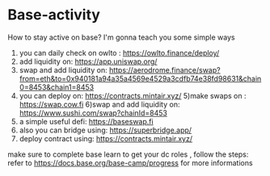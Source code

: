 # Base-activity
How to stay active on base? I'm gonna teach you some simple ways

1) you can daily check on owlto :
https://owlto.finance/deploy/
2) add liquidity on:
 https://app.uniswap.org/
3) swap and add liquidity on:
https://aerodrome.finance/swap?from=eth&to=0x940181a94a35a4569e4529a3cdfb74e38fd98631&chain0=8453&chain1=8453
4) you can deploy on:
   https://contracts.mintair.xyz/
5)make swaps on :
https://swap.cow.fi
6)swap and add liquidity on:
https://www.sushi.com/swap?chainId=8453
7) a simple useful defi:
 https://baseswap.fi
8) also you can bridge using:
 https://superbridge.app/
9) deploy contract using:
 https://contracts.mintair.xyz/


make sure to complete base learn to get your dc roles , follow the steps:
refer to https://docs.base.org/base-camp/progress for more informations
